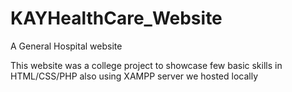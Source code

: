 # KAYHealthCare_Website
A General Hospital website

This website was a college project to showcase few basic skills in HTML/CSS/PHP also using XAMPP server we hosted locally
